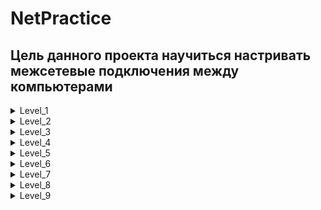 # NetPractice

## Цель данного проекта научиться  настривать межсетевые подключения между компьютерами

<details>
<summary>Level_1</summary>

________________________________________________________________

<p><img src="https://github.com/ifanzilka/NetPractice/blob/master/image/lvl1_1.png" alt="Ссылка"></p>
________________________________________________________________
  
 ### Здесь нам нужно настроить компьютеры, в рамках одной домашней сети.
  
 ### Изначально подключение не работает, так как компьютер имеет

  ```
  Interface B1
  IP : 104.39.23.12
  Mask : 255.255.255.0
  ```
  ### Из этого следует что 
  
  ```
  Network:  104.39.23.0
  Diaposon: 104.39.23.1 - 104.39.23.254
  ```
  
  ### А у Компьютера А1  ```104.93.23.17 ``` Что не входит в данный диапозон. 
  
  ###  Поэтому меняем IP у A1 на подходящий из диапозона и вуаля... Анологично со вторым компьютером
  
 
<p><img src="https://github.com/ifanzilka/NetPractice/blob/master/image/lvl1_2.png" alt="Ссылка"></p>

</details>

<details>
<summary>Level_2</summary>

________________________________________________________________

<p><img src="https://github.com/ifanzilka/NetPractice/blob/master/image/lvl2_1.png" alt="Ссылка"></p>
________________________________________________________________

 ### Очень похоже на первое задание, только здесь чтобы компьютеры могли коммуницировать между собой, они должны быть в рамках одной сети. 
 ### Чтобы понять какая сеть, возьмем маску от А1  и IP от B1 и подсчитаем какая сеть 
  ```
  IP : 192.168.20.222
  Mask : 255.255.255.224
  ```
### Получается 
  ```
  Network:  192.168.20.192
  Diaposon: 192.168.20.193 - 192.168.20.222
  ```
### Чтобы все заработало берем любой IP из диапозона и ставим в A1, а также  меняем маску у B1 на аналогучную A1  
  
#
  
### Компьютеры С1 и D1 не могут скомуницироваться так как диапозон ```127.0.0.1 - 127.255.255.254``` используется для коммуникации с самим собой (Addresses on Loopback)
  
### Для решения этой проблемы просто берем другое адресное пространство   
  
<p><img src="https://github.com/ifanzilka/NetPractice/blob/master/image/lvl2_2.png" alt="Ссылка"></p>
  
</details>



<details>
<summary>Level_3</summary>

________________________________________________________________

<p><img src="https://github.com/ifanzilka/NetPractice/blob/master/image/lvl3_1.png" alt="Ссылка"></p>
________________________________________________________________

### Здесь у нас появляется новый обьект. Сетевой коммутатор (жарг. свитч, свич от англ. switch — переключатель) — устройство, предназначенное для соединения нескольких узлов компьютерной сети в пределах одного или нескольких сегментов сети.
### Очень важно коммутатор работает в рамках одной сети  
  
### Аналогично предыдущим заданиям берем маску от C1 и  IP от  A1 и строим подходящую сеть

  ### Получается 
  ```
  Network:  104.198.133.0
  Diaposon: 104.198.133.1 - 104.198.133.126
  ```
### Далее просто заполняем любым IP из диапозона и  не забываем про маски:) 

 ________________________________________________________________

<p><img src="https://github.com/ifanzilka/NetPractice/blob/master/image/lvl3_2.png" alt="Ссылка"></p>
________________________________________________________________
  
</details>

<details>
<summary>Level_4</summary>

________________________________________________________________

<p><img src="https://github.com/ifanzilka/NetPractice/blob/master/image/lvl4_1.png" alt="Ссылка"></p>
________________________________________________________________

 ### Здесь добавляется новый обьект Маршрутизатор 
 https://hobbyits.com/naznachenie-i-funkcii-marshrutizatora-v-lokalnoj-seti/
  
   
 ### В данном задании нам нужно Соеденить двух клиентов между собой и также каждый клиент с роутером, для нас доступны 3 интрфейса подключения к роутеру
 
 ### Чтобы все зараюотало, нам нужнл чтобы Оба клиента и интерфейс роутера были все в рамках одной сети (мы берем пустой интрфейс и подбираем ему подходящий  IP и маску, такую чтобы она включала клиента A1)
  
  ________________________________________________________________

<p><img src="https://github.com/ifanzilka/NetPractice/blob/master/image/lvl4_3.png" alt="Ссылка"></p>
________________________________________________________________

  
</details>

<details>
<summary>Level_5</summary>

________________________________________________________________

<p><img src="https://github.com/ifanzilka/NetPractice/blob/master/image/lvl5_1.png" alt="Ссылка"></p>
________________________________________________________________

#### Здесь у нас появилась новая графа, давайте разберемся что это
   
  ```
      client A: Machine A
      Routes :
      ... => ...
   ```
#### Эта штука называется статическим маршрутом
#### Статический маршрут используется, когда компьютер хочет связаться с кем-то вне своей сети.
Если пункт назначения соответствует левой части (0.0.0.0/0 в этом примере, что является "по умолчанию", что означает, что он соответствует всему), он попросит правую часть (192.168.0.254 здесь) переслать сообщение  
  
#### "Правую часть" называется шлюзом, у вас же на вашем собственном компьютере (ваш интернет-провайдер роутер) : каждый раз, когда вы хотите зайти в интернет, ваш компьютер спрашивает его, потому что он единственный, кто знает, куда идти.
во-первых, вам нужно настроить "правильный сети" :  
  
#### Вот пример как это работает
  
<p><img src="https://github.com/ifanzilka/NetPractice/blob/master/image/lvl5_2.png" alt="Ссылка"></p>  
  
  
#### 1)Мы вроде немного с вами разобрались, давайте попробуем решить нашу задачу, укажем статическому маршруту кому будем отправлять (всем: 0.0.0.0/0), и через какой интрфейс (18.171.197.126) 

#### 2) Также интрфейс A1 и R1 должны быть в одной сети (мы это уже умеем делать :). )
  
#### 3) Также интрфейс B1 и R2 должны быть в одной сети (мы это уже умеем делать :). )  

#### 4) Ну и последнее, нам нужно настроить статичсекий маршрут для B (задать правый параметр, путь через интрфейс R2) 
  
  
  <p><img src="https://github.com/ifanzilka/NetPractice/blob/master/image/lvl5_3.png" alt="Ссылка"></p>  
  
  
</details>




<details>
<summary>Level_6</summary>

________________________________________________________________

<p><img src="https://github.com/ifanzilka/NetPractice/blob/master/image/lvl6_1.png" alt="Ссылка"></p>
________________________________________________________________
  
#### Здесь мы должны настроить свзяь с интернетом  

#### 1) Для начала настроим взаимодейсвие интрфейсов A1 и  R1 в одной сети (мы это уже с вами делали)
#### 2) Далее  в router R слева указыаем что отправляем всем сетям
  
#### 3) Ну и последнее  в internet I указыаем что будем отправлять нашей сети (83.71.194.129/25)
  
  <p><img src="https://github.com/ifanzilka/NetPractice/blob/master/image/lvl6_2.png" alt="Ссылка"></p>
  
</details>

<details>
<summary>Level_7</summary>

________________________________________________________________

<p><img src="https://github.com/ifanzilka/NetPractice/blob/master/image/lvl7_1.png" alt="Ссылка"></p>
________________________________________________________________
  
  #### Здесь нам нужно все настроить, чтобы два компьютера общались между собой, используя два маршрутизатора
  
  #### Здесь важно чтобы не было пересечения сетей 
  
  
  #### А) Сделайте интерфейс A1 и интерфейс R11 одной и той же маской подсети
  #### Чтобы настроить клиент A, перейдите в раздел Интерфейс A1 - > Интерфейс R11.
  #### (B) Интерфейс R12 и интерфейс R21 должны иметь одну и ту же маску подсети.
  #### В конфигурации roter R1 установите значение Интерфейс R12 -> Интерфейс R21.
  #### В конфигурации ротора R2 настройте Интерфейс R21 -> Интерфейс R12.
  #### (C) Интерфейс R22 и интерфейс C1 должны иметь одну и ту же маску подсети.
  #### В конфигурации клиента C настройте Интерфейс C1 -> Интерфейс R22.
  #### (A), (B) и (C) у каждого есть разные маски подсети
  #### Поскольку маршрутизатор подключается к другой сети, отображается IP-адрес в той же сети
  
  
  <p><img src="https://github.com/ifanzilka/NetPractice/blob/master/image/lvl7_2.png" alt="Ссылка"></p>
  
</details>

<details>
<summary>Level_8</summary>

________________________________________________________________

<p><img src="https://github.com/ifanzilka/NetPractice/blob/master/image/lvl8_1.png" alt="Ссылка"></p>
________________________________________________________________
  
  
 #### Интернет-маршруты заполняют сетевой адрес сети, подключенной к интерфейсу, подключенному к Интернету
 #### Частные IP-адреса нельзя использовать, если они подключены к Интернету
 #### 10.0.0.0 ~ 10.255.255.255 (10.0.0.0/8) (Класс А)
 #### 172.16.0.0 ~ 172.31.255.255 (172.16.0.0/12) (Класс B)
 #### 192.168.0.0 ~ 192.168.255.255 (192.168.0.0/16) (Класс C)
  
  
 #### 1) Настроим ```internet I ``` чтобы он отправлял запросы через ```Interface R12```
  
 #### 2) Теперь в ```Interface R13``` укажем сеть и маску, такую же через которую посылает ```router R2 ```
  
 #### 3) Теперь в ```Interface R21``` укажем сеть с которой свзяан ```Interface R13```
  
 #### 4) Теперь в ```router R1``` укажем чтобы пакеты шли через интрфейс ```Interface R21 ```
 
 #### 5) Теперь нужно ```Interface R23``` и ```Interface R22``` разделить на две подсети ```30.12.23.1``` и ```30.12.23.17```
  
 #### 6) Теперь нужно настроить  ```client D``` и ```client С``` чтобы работали с нашими интрфейсами
 
 #### 7) Теперь нужно настроить  ```Interface D1``` и ```Interface С1``` чтобы они были в одной сети с ```Interface R23``` и ```Interface R22```
  
  
  <p><img src="https://github.com/ifanzilka/NetPractice/blob/master/image/lvl8_2.png" alt="Ссылка"></p>
  
</details>


<details>
<summary>Level_9</summary>

________________________________________________________________

<p><img src="https://github.com/ifanzilka/NetPractice/blob/master/image/lvl9_1.png" alt="Ссылка"></p>
________________________________________________________________
  
## 1) В первую очередь выполним Goal 3 настроить чтобы работали meson need to communicate with Internet 

####  Для этого настроим ```Client A```, ```Interface A1```, ```Interface R11``` так чтобы они были в одной сети
  
#### Чтобы мы могли коммуницировать с   ```Internet``` , пропишем путь чтобы пакеты шли в нашу сеть
  
  
<p><img src="https://github.com/ifanzilka/NetPractice/blob/master/image/lvl9_2.png" alt="Ссылка"></p> 
  

  
## 2) Теперь выполним Goal 1 : meson need to communicate with ion 

####  Для этого настроим ```client B```, ```Interface  B2```, ```Interface R11``` так чтобы они были в одной сети  
  
<p><img src="https://github.com/ifanzilka/NetPractice/blob/master/image/lvl9_3.png" alt="Ссылка"></p>   
  

  
</details>




